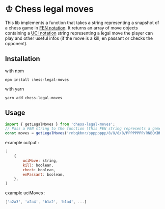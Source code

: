 # ♔ Chess legal moves

This lib implements a function that takes a string representing a snapshot of a chess game in [FEN notation](https://en.wikipedia.org/wiki/Forsyth%E2%80%93Edwards_Notation).
It returns an array of move objects containing a [UCI notation](https://en.wikipedia.org/wiki/Universal_Chess_Interface) string representing a legal move the player can play and other useful infos (if the move is a kill, en passant or checks the opponent).

## Installation
with npm
```
npm install chess-legal-moves
```
with yarn
```
yarn add chess-legal-moves
```

## Usage
```js
import { getLegalMoves } from 'chess-legal-moves';
// Pass a FEN string to the function (this FEN string represents a game starting position)
const moves = getLegalMoves('rnbqkbnr/pppppppp/8/8/8/8/PPPPPPPP/RNBQKBNR w KQkq - 0 1')
```

example output :
```js
[
    {
        uciMove: string,
        kill: boolean,
        check: boolean,
        enPassant: boolean,
    },
]
```

example uciMoves :
```js
['a2a3', 'a2a4', 'b1a2', 'b1a4', ...]
```
